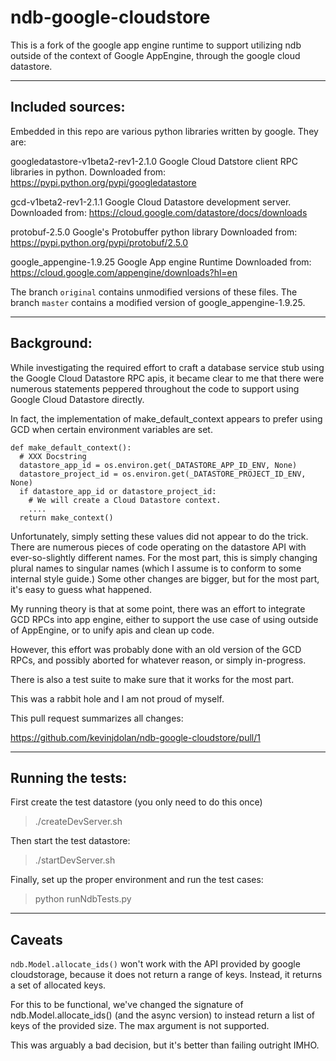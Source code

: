 # ndb-google-cloudstore

This is a fork of the google app engine runtime to support utilizing ndb outside of 
the context of Google AppEngine, through the google cloud datastore.

---

## Included sources:

Embedded in this repo are various python libraries written by google. They are:

googledatastore-v1beta2-rev1-2.1.0
Google Cloud Datstore client RPC libraries in python.
Downloaded from: https://pypi.python.org/pypi/googledatastore

gcd-v1beta2-rev1-2.1.1
Google Cloud Datastore development server.
Downloaded from: https://cloud.google.com/datastore/docs/downloads

protobuf-2.5.0
Google's Protobuffer python library
Downloaded from: https://pypi.python.org/pypi/protobuf/2.5.0

google_appengine-1.9.25
Google App engine Runtime
Downloaded from: https://cloud.google.com/appengine/downloads?hl=en

The branch `original` contains unmodified versions of these files. 
The branch `master` contains a modified version of google_appengine-1.9.25.

---

## Background:

While investigating the required effort to craft a database service stub using
the Google Cloud Datastore RPC apis, it became clear to me that there were numerous
statements peppered throughout the code to support using Google Cloud Datastore
directly.

In fact, the implementation of make_default_context appears to prefer using GCD
when certain environment variables are set.

```
def make_default_context():
  # XXX Docstring
  datastore_app_id = os.environ.get(_DATASTORE_APP_ID_ENV, None)
  datastore_project_id = os.environ.get(_DATASTORE_PROJECT_ID_ENV, None)
  if datastore_app_id or datastore_project_id:
    # We will create a Cloud Datastore context.
    ....
  return make_context()
```

Unfortunately, simply setting these values did not appear to do the trick. There
are numerous pieces of code operating on the datastore API with ever-so-slightly
different names. For the most part, this is simply changing plural names to
singular names (which I assume is to conform to some internal style guide.) Some
other changes are bigger, but for the most part, it's easy to guess what happened.

My running theory is that at some point, there was an effort to integrate GCD
RPCs into app engine, either to support the use case of using outside of AppEngine,
or to unify apis and clean up code.

However, this effort was probably done with an old version of the GCD RPCs, and 
possibly aborted for whatever reason, or simply in-progress.

There is also a test suite to make sure that it works for the most part.

This was a rabbit hole and I am not proud of myself.

This pull request summarizes all changes:

https://github.com/kevinjdolan/ndb-google-cloudstore/pull/1

---

## Running the tests:

First create the test datastore (you only need to do this once)

> ./createDevServer.sh

Then start the test datastore:

> ./startDevServer.sh

Finally, set up the proper environment and run the test cases:

> python runNdbTests.py

---

## Caveats

`ndb.Model.allocate_ids()` won't work with the API provided by google cloudstorage,
because it does not return a range of keys. Instead, it returns a set of allocated
keys.

For this to be functional, we've changed the signature of ndb.Model.allocate_ids() 
(and the async version) to instead return a list of keys of the provided size.
The max argument is not supported.

This was arguably a bad decision, but it's better than failing outright IMHO.